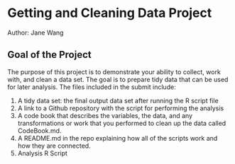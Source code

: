 # Getting and Cleaning Data Project
Author: Jane Wang <br />

## Goal of the Project
The purpose of this project is to demonstrate your ability to collect, work with, and clean a data set. 
The goal is to prepare tidy data that can be used for later analysis. 
The files included in the submit include: 
1. A tidy data set: the final output data set after running the R script file
2. A link to a Github repository with the script for performing the analysis 
3. A code book that describes the variables, the data, and any transformations or work that you performed to clean up the data called CodeBook.md. 
4. A README.md in the repo explaining how all of the scripts work and how they are connected.
5. Analysis R Script

